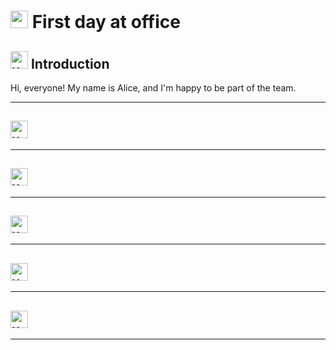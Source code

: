 # <img width="28" height="28" src="https://img.icons8.com/emoji/28/united-kingdom-emoji.png" alt="united-kingdom-emoji"/> First day at office

## <img width="28" height="28" src="https://img.icons8.com/emoji/28/united-kingdom-emoji.png" alt="united-kingdom-emoji"/> Introduction

Hi, everyone! My name is Alice, and I'm happy to be part of the team.

---

## <img width="28" height="28" src="https://img.icons8.com/emoji/28/united-kingdom-emoji.png" alt="united-kingdom-emoji"/> 

---

## <img width="28" height="28" src="https://img.icons8.com/emoji/28/united-kingdom-emoji.png" alt="united-kingdom-emoji"/> 

---

## <img width="28" height="28" src="https://img.icons8.com/emoji/28/united-kingdom-emoji.png" alt="united-kingdom-emoji"/> 

---

## <img width="28" height="28" src="https://img.icons8.com/emoji/28/united-kingdom-emoji.png" alt="united-kingdom-emoji"/> 

---

## <img width="28" height="28" src="https://img.icons8.com/emoji/28/united-kingdom-emoji.png" alt="united-kingdom-emoji"/> 

---